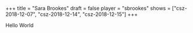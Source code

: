 +++
title = "Sara Brookes"
draft = false
player = "sbrookes"
shows = ["csz-2018-12-07", "csz-2018-12-14", "csz-2018-12-15"]
+++

Hello World
